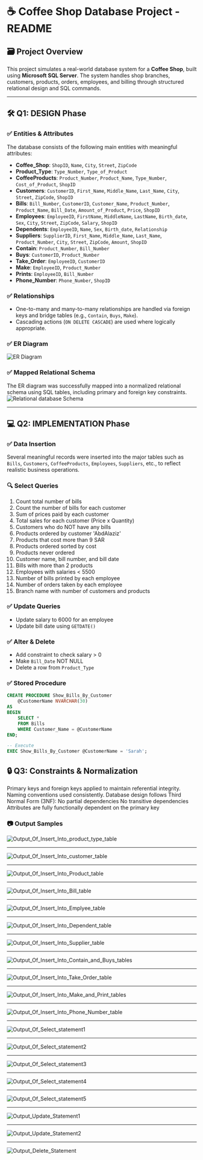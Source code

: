 # ☕️ Coffee Shop Database Project - README

## 🗃 Project Overview
This project simulates a real-world database system for a **Coffee Shop**, built using **Microsoft SQL Server**. The system handles shop branches, customers, products, orders, employees, and billing through structured relational design and SQL commands.

---

## 🛠️ Q1: DESIGN Phase

### ✅ Entities & Attributes
The database consists of the following main entities with meaningful attributes:

- **Coffee_Shop**: `ShopID`, `Name`, `City`, `Street`, `ZipCode`
- **Product_Type**: `Type_Number`, `Type_of_Product`
- **CoffeeProducts**: `Product_Number`, `Product_Name`, `Type_Number`, `Cost_of_Product`, `ShopID`
- **Customers**: `CustomerID`, `First_Name`, `Middle_Name`, `Last_Name`, `City`, `Street`, `ZipCode`, `ShopID`
- **Bills**: `Bill_Number`, `CustomerID`, `Customer_Name`, `Product_Number`, `Product_Name`, `Bill_Date`, `Amount_of_Product`, `Price`, `ShopID`
- **Employees**: `EmployeeID`, `FirstName`, `MiddleName`, `LastName`, `Birth_date`, `Sex`, `City`, `Street`, `ZipCode`, `Salary`, `ShopID`
- **Dependents**: `EmployeeID`, `Name`, `Sex`, `Birth_date`, `Relationship`
- **Suppliers**: `SupplierID`, `First_Name`, `Middle_Name`, `Last_Name`, `Product_Number`, `City`, `Street`, `ZipCode`, `Amount`, `ShopID`
- **Contain**: `Product_Number`, `Bill_Number`
- **Buys**: `CustomerID`, `Product_Number`
- **Take_Order**: `EmployeeID`, `CustomerID`
- **Make**: `EmployeeID`, `Product_Number`
- **Prints**: `EmployeeID`, `Bill_Number`
- **Phone_Number**: `Phone_Number`, `ShopID`

### ✅ Relationships
- One-to-many and many-to-many relationships are handled via foreign keys and bridge tables (e.g., `Contain`, `Buys`, `Make`).
- Cascading actions (`ON DELETE CASCADE`) are used where logically appropriate.

### ✅ ER Diagram
![ER Diagram](https://github.com/Azhaar01/Database-for-coffee-shop/blob/main/ER%20digram%20for%20coffee%20shop%20DataBase.png)

### ✅ Mapped Relational Schema
The ER diagram was successfully mapped into a normalized relational schema using SQL tables, including primary and foreign key constraints.
![Relational database Schema](https://github.com/Azhaar01/Database-for-coffee-shop/blob/main/Relational-database-schema.png)

---

## 💻 Q2: IMPLEMENTATION Phase

### ✅ Data Insertion
Several meaningful records were inserted into the major tables such as `Bills`, `Customers`, `CoffeeProducts`, `Employees`, `Suppliers`, etc., to reflect realistic business operations.

### 🔍 Select Queries
1. Count total number of bills  
2. Count the number of bills for each customer  
3. Sum of prices paid by each customer  
4. Total sales for each customer (Price x Quantity)  
5. Customers who do NOT have any bills  
6. Products ordered by customer 'AbdAlaziz'  
7. Products that cost more than 9 SAR  
8. Products ordered sorted by cost  
9. Products never ordered  
10. Customer name, bill number, and bill date  
11. Bills with more than 2 products  
12. Employees with salaries < 5500  
13. Number of bills printed by each employee  
14. Number of orders taken by each employee  
15. Branch name with number of customers and products

### ✅ Update Queries
- Update salary to 6000 for an employee  
- Update bill date using `GETDATE()`

### ✅ Alter & Delete
- Add constraint to check salary > 0  
- Make `Bill_Date` NOT NULL  
- Delete a row from `Product_Type`

### ✅ Stored Procedure

```sql
CREATE PROCEDURE Show_Bills_By_Customer
	@CustomerName NVARCHAR(30)
AS
BEGIN
	SELECT * 
	FROM Bills
	WHERE Customer_Name = @CustomerName
END;

-- Execute
EXEC Show_Bills_By_Customer @CustomerName = 'Sarah';
```

## 🔒 Q3: Constraints & Normalization

Primary keys and foreign keys applied to maintain referential integrity.
Naming conventions used consistently.
Database design follows Third Normal Form (3NF):
No partial dependencies
No transitive dependencies
Attributes are fully functionally dependent on the primary key

### 📷 Output Samples

![Output_Of_Insert_Into_product_type_table](https://github.com/Azhaar01/Database-for-coffee-shop/blob/main/Output/output-insert-into-product-type.png)
___
![Output_Of_Insert_Into_customer_table](https://github.com/Azhaar01/Database-for-coffee-shop/blob/main/Output/Insert_Into_Customer.png)
___
![Output_Of_Insert_Into_Product_table](https://github.com/Azhaar01/Database-for-coffee-shop/blob/main/Output/Insert-Into-Product.png)
___
![Output_Of_Insert_Into_Bill_table](https://github.com/Azhaar01/Database-for-coffee-shop/blob/main/Output/Insert_into_Bill.png)
___
![Output_Of_Insert_Into_Emplyee_table](https://github.com/Azhaar01/Database-for-coffee-shop/blob/main/Output/Insert_Into_Emplyee.png)
___
![Output_Of_Insert_Into_Dependent_table](https://github.com/Azhaar01/Database-for-coffee-shop/blob/main/Output/Insert_Into_Dependent.png)
___
![Output_Of_Insert_Into_Supplier_table](https://github.com/Azhaar01/Database-for-coffee-shop/blob/main/Output/Insert_Into_Supplier.png)
___
![Output_Of_Insert_Into_Contain_and_Buys_tables](https://github.com/Azhaar01/Database-for-coffee-shop/blob/main/Output/Insert_Into_Contain_and_Buys.png)
___
![Output_Of_Insert_Into_Take_Order_table](https://github.com/Azhaar01/Database-for-coffee-shop/blob/main/Output/Insert_Into_Take_Order.png)
___
![Output_Of_Insert_Into_Make_and_Print_tables](https://github.com/Azhaar01/Database-for-coffee-shop/blob/main/Output/Insert_Into_Make_and_Print.png)
___
![Output_Of_Insert_Into_Phone_Number_table](https://github.com/Azhaar01/Database-for-coffee-shop/blob/main/Output/Insert_Into_Phone_Number.png)
___
![Output_Of_Select_statement1](https://github.com/Azhaar01/Database-for-coffee-shop/blob/main/Output/Output_Select_1.png)
___
![Output_Of_Select_statement2](https://github.com/Azhaar01/Database-for-coffee-shop/blob/main/Output/Output_Select_2.png)
___
![Output_Of_Select_statement3](https://github.com/Azhaar01/Database-for-coffee-shop/blob/main/Output/Output_Select_3.png)
___
![Output_Of_Select_statement4](https://github.com/Azhaar01/Database-for-coffee-shop/blob/main/Output/Output_Select_4.png)
___
![Output_Of_Select_statement5](https://github.com/Azhaar01/Database-for-coffee-shop/blob/main/Output/Output_Select_5.png)
___
![Output_Update_Statement1](https://github.com/Azhaar01/Database-for-coffee-shop/blob/main/Output/Output_Update_1.png)
___
![Output_Update_Statement2](https://github.com/Azhaar01/Database-for-coffee-shop/blob/main/Output/Output_Update_2.png)
___
![Output_Delete_Statement](https://github.com/Azhaar01/Database-for-coffee-shop/blob/main/Output/Output_Delete.png)
